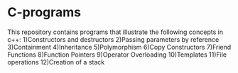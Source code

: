 # C-programs
This repository contains programs that illustrate the following concepts in c++: 1)Constructors and destructors 2)Passing parameters by reference 3)Containment 4)Inheritance 5)Polymorphism 6)Copy Constructors 7)Friend Functions 8)Function Pointers 9)Operator Overloading 10)Templates 11)File operations 12)Creation of a stack
